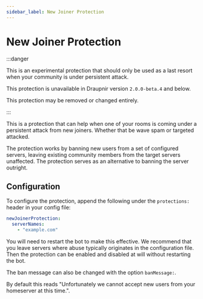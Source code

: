 ```yaml
---
sidebar_label: New Joiner Protection
---
```


<!--
SPDX-FileCopyrightText: 2024 Gnuxie <Gnuxie@protonmail.com>

SPDX-License-Identifier: CC-BY-SA-4.0
-->

# New Joiner Protection

:::danger

This is an experimental protection that should only be used as a last
resort when your community is under persistent attack.

This protection is unavailable in Draupnir version `2.0.0-beta.4` and
below.

This protection may be removed or changed entirely.

:::

This is a protection that can help when one of your rooms is coming
under a persistent attack from new joiners. Whether that be wave spam
or targeted attacked.

The protection works by banning new users from a set of configured
servers, leaving existing community members from the target servers
unaffected. The protection serves as an alternative to banning
the server outright.

## Configuration

To configure the protection, append the following under the
`protections:` header in your config file:

```yaml
newJoinerProtection:
  serverNames:
    - "example.com"
```

You will need to restart the bot to make this effective. We recommend
that you leave servers where abuse typically originates in the
configuration file. Then the protection can be enabled and disabled at
will without restarting the bot.

The ban message can also be changed with the option `banMessage:`.

By default this reads "Unfortunately we cannot accept new users from
your homeserver at this time.".

